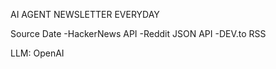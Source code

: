 AI AGENT NEWSLETTER EVERYDAY

Source Date
-HackerNews API
-Reddit JSON API
-DEV.to RSS

LLM: OpenAI
